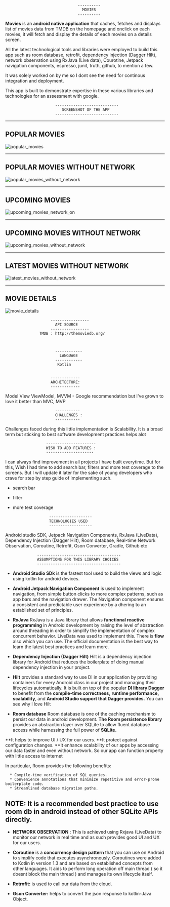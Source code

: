                                     ----------
                                      MOVIES
                                    ----------
                            
**Movies** is an **android native application** that caches, fetches  and displays 
list of movies data from TMDB on the homepage and onclick on each movies,
it will fetch and display the details of each movies on a details screen. 

All the latest technological tools and libraries were employed to build this
app such as  room database, retrofit, dependency injection (Dagger Hilt), 
network observation using RxJava (Live data), Courotine, Jetpack navigation components,
espresso, junit, truth,  github, to mention a few. 

It was solely worked on by me so I 
dont see the need for continous integration and deployment.

This app is built to demonstrate expertise in these various libraries and technologies 
for an assessment with google. 

                          ----------------------------
                             SCREENSHOT OF THE APP
                          ----------------------------

---------------
POPULAR MOVIES
---------------


![popular_movies](https://user-images.githubusercontent.com/54009597/171627234-00db40c5-e23d-413b-880a-3bcb5388bed1.jpeg)


-------------------------------
POPULAR MOVIES WITHOUT NETWORK
-------------------------------


![popular_movies_without_network](https://user-images.githubusercontent.com/54009597/171627430-2a1365e0-72ba-43b4-aa6d-115cda092f93.jpeg)



----------------
UPCOMING MOVIES
----------------


![upcoming_movies_network_on](https://user-images.githubusercontent.com/54009597/171627812-6b13587a-9aa2-43d9-8e86-01568256eb34.jpeg)


-------------------------------
UPCOMING MOVIES WITHOUT NETWORK
-------------------------------


![upcoming_movies_without_network](https://user-images.githubusercontent.com/54009597/171627709-58783e19-3833-4755-8ed8-197781aa51e6.jpeg)

-------------------------------
LATEST MOVIES WITHOUT NETWORK
-------------------------------


![latest_movies_without_network](https://user-images.githubusercontent.com/54009597/171627524-29c6d1e0-aff4-4466-a959-28ecfe3dbf83.jpeg)


--------------
MOVIE DETAILS
--------------


![movie_details](https://user-images.githubusercontent.com/54009597/171627615-c7ef11c1-5178-4c30-aac6-7b8941c59c77.jpeg)

                        -----------------
                          API SOURCE
                        -----------------
                   TMDB : http://themoviedb.org/
                              
                              
                              
                          ------------
                            LANGUAGE 
                          ------------
                           Kotlin


                        -------------
                        ARCHITECTURE: 
                        -------------
Model View ViewModel, MVVM - Google recommendation but I've grown to love it better than MVC, MVP

                          -----------
                          CHALLENGES : 
                          -----------
Challenges faced during this little implementation is Scalability.
It is a broad term but sticking to best software development practices helps alot

                      ----------------------
                      WISH TO ADD FEATURES : 
                      ---------------------
I can always find improvement in all projects I have built everytime. But for this, 
Wish I had time to add search bar, filters  and more test coverage to the screens. But I will update it later
for the sake of young developers who crave for step by step guide of implementing such. 

* search bar
* filter
* more test coverage

                      -------------------
                      TECHNOLOGIES USED
                      -------------------
Android studio SDK, Jetpack Navigation Components, RxJava (LiveData), 
Dependency Injection (Dagger Hilt), Room database, Real-time Network Observation,
Coroutine, Retrofit, Gson Converter, Gradle, Github etc

                  -------------------------------------
                  ASSUMPTIONS FOR THIS LIBRARY CHOICES
                  -------------------------------------
* **Android Studio SDk** is the fastest tool used to build the views and logic using 
kotlin for android devices.

* **Android Jetpack Navigation Component**  is used to implement navigation, from simple 
button clicks to more complex patterns, such as app bars and the navigation drawer.
The Navigation component ensures a consistent and predictable user experience by a
dhering to an established set of principles.

* **RxJava** RxJava is a Java library that allows **functional reactive programming** in 
Android development by raising the level of abstraction around threading in order to
simplify the implementation of complex concurrent behavior. LiveData was used to implement this.
There is **flow** also which you can use. The official documentation is the best way to learn the
latest best practices and learn more.

* **Dependency Injection (Dagger Hilt)** Hilt is a dependency injection library for Android that 
reduces the boilerplate of doing manual dependency injection in your project.

* **Hilt** provides a standard way to use DI in our application by providing containers for every 
Android class in our project and managing their lifecycles automatically. It is built on top 
of the popular **DI library Dagger** to benefit from the **compile-time correctness,** **runtime performance,**
**scalability**, and **Android Studio support that Dagger provides.**
You can see why I love Hilt

* **Room database** Room database is one of the caching mechanism to persist our data in android development.
**The Room persistence library** provides an abstraction layer over SQLite to allow fluent database access
while harnessing the full power of **SQLite.** 

**It helps to improve UI / UX for our users. 
**It protect against configuration changes.
**It enhance scalability of our apps by accessing our data faster and even without network. So our app can 
  function property with little access to internet

In particular, Room provides the following benefits:

      * Compile-time verification of SQL queries.
      * Convenience annotations that minimize repetitive and error-prone boilerplate code.
      * Streamlined database migration paths.
      
NOTE: It is a recommended best practice to use room db in android instead of other SQLite APIs directly.
--------------------------------------------------------------------------------------------------------

* **NETWORK OBSERVATION :** This is achieved using Rxjava (LiveData) to monitor our network in real time and 
as such provides good UI and UX for our users.


* **Coroutine** is a **concurrency design pattern** that you can use on Android to simplify code that executes 
asynchronously. Coroutines were added to Kotlin in version 1.3 and are based on established concepts from
other languages. It aids to perform long operation off main thread ( so it doesnt block the main thread )
and manages its own lifecycle itself.

* **Retrofit:** is used to call our data from the cloud.

* **Gson Converter:** helps to convert the json response to kotlin-Java Object.

